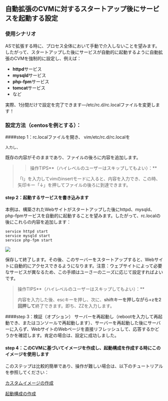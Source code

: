 ## 自動拡張のCVMに対するスタートアップ後にサービスを起動する設定
### 使用シナリオ
ASで拡張する時に、プロセス全体において手動で介入しないことを望みます。したがって、スタートアップした後にサービスが自動的に起動するように自動拡張のCVMを強制的に設定し、例えば：

- **httpd**サービス
- **mysqld**サービス
- **php-fpm**サービス
- **tomcat**サービス
- など

実際、1分間だけで設定を完了できます—/etc/rc.d/rc.localファイルを変更します！

### 設定方法（centosを例とする）：


####step 1：rc.localファイルを開き、
vim/etc/rc.d/rc.localを

    入力し、

既存の内容がそのままであり、ファイルの後ろに内容を追加します。

>>操作TIPS**（ハイレベルのユーザーはスキップしてもよい）：**
>
>「I」を入力してvimのinsertモードに入ると、内容を入力でき、この時、矢印キー「↓」を押してファイルの後ろに到達できます。


#### step 2：起動するサービスを書き込みます

本例は、構築されたWebサイトがスタートアップした後にhttpd、mysqld、php-fpmサービスを自動的に起動することを望みます。したがって、rc.localの後にこれらの内容を追加します：

    service httpd start
    service mysqld start
    service php-fpm start

![](https://mc.qcloudimg.com/static/img/db828b166419cd933e13573c8838a6aa/image.jpg)

保存して終了します。その後、このサーバーをスタートアップすると、Webサイトに自動的にアクセスできるようになります。注意：ウェブサイトによって必要なサービスが異なるため、この手順はユーさーのニーズに応じて設定すればよいです。


>操作TIPS**（ハイレベルのユーザーはスキップしてもよい）：**
>
>内容を入力した後、escキーを押し、次に、**shiftキーを押しながら+zを2回押して**終了できます。即ち、ZZを入力します。


####step 3：検証（オプション）
サーバーを再起動し（rebootを入力して再起動でき、またはコンソールで再起動します）、サーバーを再起動した後にサーバーに入らず、WebサイトのWebページを直接リフレッシュして、応答するかどうかを確認します。肯定の場合は、設定に成功しました。

#### step 4：このCVMに基づいてイメージを作成し、起動構成を作成する時にこのイメージを使用します
このステップは比較的簡単であり、操作が難しい場合は、以下のチュートリアルを参照してください：

[カスタムイメージの作成](https://cloud.tencent.com/doc/product/213/%E9%95%9C%E5%83%8F%E6%93%8D%E4%BD%9C%E6%8C%87%E5%8D%97#1.-cvmインスタンスによるカスタムイメージの作成)

[起動構成の作成](https://cloud.tencent.com/document/product/377/8544)




